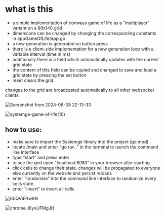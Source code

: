 # what is this 
- a simple implementation of conways game of life as a "multiplayer" variant on a 90x140 grid
- dimensions can be changed by changing the corresponding constants in appGameOfLife/app.go
- a new generation is generated on button press
- there is a client-side implementation for a new generation loop with a variable interval (time in ms)  
- additionally there is a field which automatically updates with the current grid state
- the content of this field can be copied and changed to save and load a grid state by pressing the set button  
- reset clears the grid

changes to the grid are broadcasted automatically to all other websocket clients.

![Screenshot from 2024-06-08 22-13-33](https://github.com/NeutralUsername/Systemge-Sample-ConwaysGameOfLife/assets/39095721/304513a9-7659-47b7-a83b-1174476d41cf)


![systemge-game-of-life(10)](https://github.com/NeutralUsername/Systemge-Sample-ConwaysGameOfLife/assets/39095721/b6f9c94c-f8e6-4d5b-9c43-b8b044626413)



## how to use:  
- make sure to import the Systemge library into the project (go.mod)
- locate /main and enter "go run ." in the terminal to launch the command line interface
- type "start" and press enter 
- to see the grid open "localhost:8080" in your browser after starting
- click cells to change their state. changes will be propagated to everyone else currently on the website and persist reloads
- enter "randomize" into the command line interface to randomize every cells state
- enter "invert" to invert all cells


![60QV4Ftw9N](https://github.com/NeutralUsername/Systemge-Sample-ConwaysGameOfLife/assets/39095721/2f5b2d0c-65b4-4045-99da-b73d5727f160)


![chrome_i6yvUFMgJH](https://github.com/NeutralUsername/Systemge-Sample-ConwaysGameOfLife/assets/39095721/e220437f-a2c5-483f-a086-fb810827f419)

